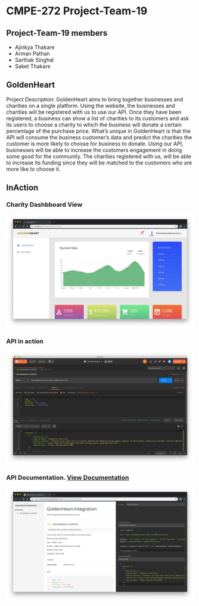# CMPE-272 Project-Team-19

## Project-Team-19 members

- Ajinkya Thakare
- Arman Pathan
- Sarthak Singhal
- Saket Thakare

## GoldenHeart

Project Description: GoldenHeart aims to bring together businesses and charities on a single platform. Using the website, the businesses and charities will be registered with us to use our API. Once they have been registered, a business can show a list of charities to its customers and ask its users to choose a charity to which the business will donate a certain percentage of the purchase price. What’s unique in GoldenHeart is that the API will consume the business customer’s data and predict the charities the customer is more likely to choose for business to donate. Using our API, businesses will be able to increase the customers engagement in doing some good for the community. The charities registered with us, will be able to increase its funding since they will be matched to the customers who are more like to choose it.


## InAction

### Charity Dashbboard View

![Dashboard](./Resource/Dashboard-charity.png)

### API in action

![APIinAction](./Resource/API-Inaction.png)

### API Documentation. [View Documentation](https://documenter.getpostman.com/view/5370154/Rzfdqqjn)

![Documentation](./Resource/API-Documentation.png)
